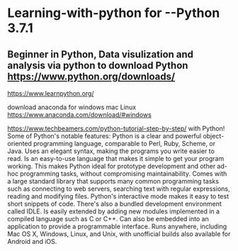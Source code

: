 # Learning-with-python for --Python 3.7.1
Beginner in Python, 
Data visulization and analysis via python
to download Python https://www.python.org/downloads/
-------------------------------------------------------------------------------------------------------------------------------
https://www.learnpython.org/

download anaconda for windows mac Linux
https://www.anaconda.com/download/#windows

https://www.techbeamers.com/python-tutorial-step-by-step/
with Python!
Some of Python's notable features:
Python is a clear and powerful object-oriented programming language, comparable to Perl, Ruby, Scheme, or Java.
Uses an elegant syntax, making the programs you write easier to read.
Is an easy-to-use language that makes it simple to get your program working.
This makes Python ideal for prototype development and other ad-hoc programming tasks, without compromising maintainability.
Comes with a large standard library that supports many common programming tasks such as connecting to web servers,
searching text with regular expressions, reading and modifying files.
Python's interactive mode makes it easy to test short snippets of code.
There's also a bundled development environment called IDLE.
Is easily extended by adding new modules implemented in a compiled language such as C or C++.
Can also be embedded into an application to provide a programmable interface.
Runs anywhere, including Mac OS X, Windows, Linux, and Unix, with unofficial builds also available for Android and iOS.
